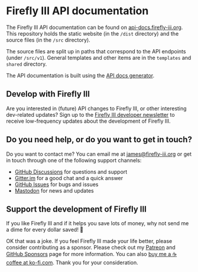 # Firefly III API documentation

The Firefly III API documentation can be found on [api-docs.firefly-iii.org](https://api-docs.firefly-iii.org). This repository holds the static website (in the `/dist` directory) and the source files (in the `/src` directory).

The source files are split up in paths that correspond to the API endpoints (under `/src/v1`). General templates and other items are in the `templates` and `shared` directory.

The API documentation is built using the [API docs generator](https://github.com/firefly-iii/api-docs-generator).

## Develop with Firefly III

Are you interested in (future) API changes to Firefly III, or other interesting dev-related updates? Sign up to the [Firefly III developer newsletter](https://firefly-iii.kit.com/dev) to receive low-frequency updates about the development of Firefly III.

<!-- HELP TEXT -->

## Do you need help, or do you want to get in touch?

Do you want to contact me? You can email me at [james@firefly-iii.org](mailto:james@firefly-iii.org) or get in touch through one of the following support channels:

- [GitHub Discussions](https://github.com/firefly-iii/firefly-iii/discussions/) for questions and support
- [Gitter.im](https://gitter.im/firefly-iii/firefly-iii) for a good chat and a quick answer
- [GitHub Issues](https://github.com/firefly-iii/firefly-iii/issues) for bugs and issues
- <a rel="me" href="https://fosstodon.org/@ff3">Mastodon</a> for news and updates

<!-- END OF HELP TEXT -->

<!-- SPONSOR TEXT -->

## Support the development of Firefly III

If you like Firefly III and if it helps you save lots of money, why not send me a dime for every dollar saved! 🥳

OK that was a joke. If you feel Firefly III made your life better, please consider contributing as a sponsor. Please check out my [Patreon](https://www.patreon.com/jc5) and [GitHub Sponsors](https://github.com/sponsors/JC5) page for more information. You can also [buy me a ☕️ coffee at ko-fi.com](https://ko-fi.com/Q5Q5R4SH1). Thank you for your consideration.

<!-- END OF SPONSOR TEXT -->

